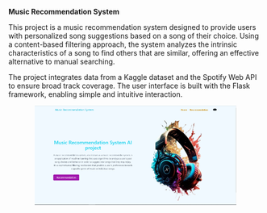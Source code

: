 **Music Recommendation System**

This project is a music recommendation system designed to provide users with personalized song suggestions based on a song of their choice. Using a content-based filtering approach, the system analyzes the intrinsic characteristics of a song to find others that are similar, offering an effective alternative to manual searching.

The project integrates data from a Kaggle dataset and the Spotify Web API to ensure broad track coverage. The user interface is built with the Flask framework, enabling simple and intuitive interaction.

<div align="center">
  <img src="static/home_page.png" alt="Texte alternatif" width="400">
</div>

